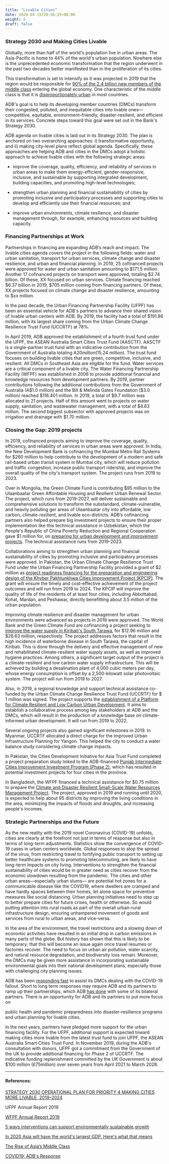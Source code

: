 ```yaml
---
title: "Livable Cities"
date: 2020-04-15T20:56:25+08:00
weight: 5
draft: false
---
```


### Strategy 2030 and Making Cities Livable

Globally, more than half of the world's population live in urban areas. The Asia-Pacific is home to 44% of the world's urban population. Nowhere else is the unprecedented economic transformation that the region underwent in the past two decades better manifested than in the proliferation of its cities.

This transformation is set to intensify as it was projected in 2019 that the region would be responsible for [90% of the 2.4 billion new members of the middle class](https://www.weforum.org/agenda/2019/12/asia-economic-growth/) entering the global economy. One characteristic of the middle class is that it is [disproportionately urban](https://www.adb.org/sites/default/files/publication/27726/special-chapter-03.pdf) in most countries.

ADB's goal is to help its developing member countries (DMCs) transform their congested, polluted, and inequitable cities into livable ones—competitive, equitable, environment-friendly, disaster-resilient, and efficient in its services. Concrete steps toward this goal were set out in the Bank's Strategy 2030.

ADB agenda on livable cities is laid out in its Strategy 2030. The plan is anchored on two overarching approaches: i) transformative opportunity, and ii) making city-level plans reflect global agenda. Specifically, these approaches are helping ADB and cities in the DMCs adopt a holistic approach to achieve livable cities with the following strategic areas:

* improve the coverage, quality, efficiency, and reliability of services in urban areas to make them energy-efficient, gender-responsive, inclusive, and sustainable by supporting integrated development, building capacities, and promoting high-level technologies;

* strengthen urban planning and financial sustainability of cities by promoting inclusive and participatory processes and supporting cities to develop and efficiently use their financial resources; and

* improve urban environments, climate resilience, and disaster management through, for example, enhancing resources and building capacity.

### Financing Partnerships at Work

Partnerships in financing are expanding ADB’s reach and impact. The livable cities agenda covers the project in the following fields: water and urban sanitation, transport for urban services, climate change and disaster resilience, and urban and financial planning. In 2019, 25 cofinanced projects were approved for water and urban sanitation amounting to $171.5 million. Another 17 cofinanced projects on transport were approved, totaling $2.74 billion. Of these, XX focused on urban services. Climate financing reached $6.37 billion in 2019, $705 million coming from financing partners. Of these, XX projects focused on climate change and disaster resilience, amounting to $xx million.

In the past decade, the Urban Financing Partnership Facility (UFPF) has been an essential vehicle for ADB's partners to advance their shared vision of livable urban centers with ADB. By 2019, the facility had a total of $191.86 million, with its largest share coming from the Urban Climate Change Resilience Trust Fund (UCCRTF) at 78%.

In April 2019, ADB approved the establishment of a fourth trust fund under the UFPF, the ASEAN Australia Smart Cities Trust Fund (AASCTF). AASCTF is a single-partner trust fund with an indicative contribution from the Government of Australia totaling A$20 million ($15.24 million). The trust fund focuses on building livable cities that are green, competitive, inclusive, and resilient. All DMCs in Southeast Asia are eligible for the fund. Water services are a critical component of a livable city. The Water Financing Partnership Facility (WFPF) was established in 2006 to provide additional financial and knowledge resources from development partners. By 2019, partner contributions following the additional contributions from the Government of Australia (A$1.0 million) and the Bill & Melinda Gates Foundation ($3.0 million) reached $116.401 million. In 2019, a total of $9.7 million was allocated to 21 projects. Half of this amount went to projects on water supply, sanitation, and wastewater management, with a total of $4.83 million. The second biggest subsector with approved projects was on irrigation and drainage with $1.70 million.

### Closing the Gap: 2019 projects

In 2019, cofinanced projects aiming to improve the coverage, quality, efficiency, and reliability of services in urban areas were approved. In India, the New Development Bank is cofinancing the Mumbai Metro Rail Systems for $260 million to help contribute to the development of a modern and safe rail-based urban transit system in Mumbai city, which will reduce pollution and traffic congestion, increase public transport ridership, and improve the overall quality of the city's transport system. The project runs from 2019 to 2023.

Over in Mongolia, the Green Climate Fund is contributing $95 million to the Ulaanbaatar Green Affordable Housing and Resilient Urban Renewal Sector. The project, which runs from 2019-2027, will deliver sustainable and comprehensive solutions to transform the substandard, climate-vulnerable, and heavily polluting ger areas of Ulaanbaatar city into affordable, low carbon, climate-resilient, and livable eco-districts. ADB’s cofinancing partners also helped prepare big investment projects to ensure their proper implementation like this technical assistance in Uzbekistan, which the People's Republic of China Poverty Reduction and Regional Cooperation gave $1 million for, on [preparing for urban development and improvement projects](https://www.adb.org/projects/52317-001/main#project-pds). The technical assistance runs from 2019-2023.

Collaborations aiming to strengthen urban planning and financial sustainability of cities by promoting inclusive and participatory processes were approved. In Pakistan, the Urban Climate Change Resilience Trust Fund under the Urban Financing Partnership Facility provided a grant of $2 million as [project readiness financing for the preparation and engineering design of the Khyber Pakhtunkhwa Cities Improvement Project (KPCIP)](https://www.adb.org/projects/51036-003/main#project-pds). The grant will ensure the timely and cost-effective achievement of the project outcomes and will run from 2019 to 2024. The KPCIP will improve the quality of life of the residents of at least four cities, including Abbottabad, Kohat, Mardan, and Peshawar, directly benefitting about 3.5 million of the urban population.

Improving climate resilience and disaster management for urban environments were advanced as projects in 2019 were approved. The World Bank and the Green Climate Fund are cofinancing a project seeking to [improve the water supply in Kiribati's South Tarawa](https://www.adb.org/projects/49453-002/main#project-pds), for $12.96 million and $28.63 million, respectively. The project addresses factors that result in the high incidence of waterborne disease in South Tarawa, the capital of Kiribati. This is done through the delivery and effective management of new and rehabilitated climate-resilient water supply assets, as well as improved hygiene practices. Among others, a significant target output of the project is a climate-resilient and low carbon water supply infrastructure. This will be achieved by building a desalination plant of 4,000 cubic meters per day, whose energy consumption is offset by a 2,500-kilowatt solar photovoltaic system. The project will run from 2019 to 2027.

Also, in 2019, a regional knowledge and support technical assistance co-funded by the Urban Climate Change Resilience Trust Fund (UCCRTF) for $ 1 million was signed. The project supports the [establishment of a Platform for Climate Resilient and Low Carbon Urban Development](https://www.adb.org/projects/52304-001/main#project-pds). It aims to establish a collaborative process among key stakeholders at ADB and the DMCs, which will result in the production of a knowledge base on climate-informed urban development. It will run from 2019 to 2022.

Several ongoing projects also gained significant milestones in 2019. In Myanmar, UCCRTF allocated a direct charge for the Improved Urban Infrastructure Planning for Yangon. This helped the city to conduct a water balance study considering climate change impacts.

In Pakistan, the Cities Development Initiative for Asia Trust Fund completed a project preparation study linked to the ADB-financed [Punjab Intermediate Cities Improvement Investment Program (Phase 2)](https://www.adb.org/projects/51215-002/main#project-pds), which has resulted in potential investment projects for four cities in the province.

In Bangladesh, the WFPF financed a technical assistance for $0.75 million to prepare the [Climate and Disaster Resilient Small-Scale Water Resources Management Project](https://www.adb.org/projects/53237-002/main#project-pds). The project, approved in 2019 and running until 2020, is expected to help about 95 districts by improving the living conditions in the area, minimizing the impacts of floods and droughts, and increasing people's incomes.

### Strategic Partnerships and the Future

As the new reality with the 2019 novel Coronavirus (COVID-19) unfolds, cities are clearly at the forefront not just in terms of response but also in terms of long-term adjustments. Statistics show the convergence of COVID-19 cases in urban centers worldwide. Global responses to stop the spread of the virus, from restricting travel to fortifying public transport to setting up better healthcare systems to promoting telecommuting, are likely to have long-term impacts on city living. Interventions to strengthen the financial sustainability of cities would be in greater need as cities recover from the economic slowdown resulting from the pandemic. The cities and other urban areas—especially urban slums— are potential hot zones for a communicable disease like the COVID19, where dwellers are cramped and have hardly spaces between their homes, let alone space for preventive measures like social distancing. Urban planning initiatives need to step up to better prepare cities for future crises, health or otherwise. So would putting attention into rural roads as part of the overall urban-rural infrastructure design, ensuring unhampered movement of goods and services from rural to urban areas, and vice-versa.

In the area of the environment, the travel restrictions and a slowing down of economic activities have resulted in an initial drop in carbon emissions in many parts of the globe. But history has shown that this is likely to be temporary; that this will become an issue again once travel resumes or factories recover. The need to focus on urban air pollution, water scarcity, and natural resource degradation, and biodiversity loss remain. Moreover, the DMCs may be given more assistance in incorporating sustainable environmental goals into their national development plans, especially those with challenging city planning issues.

ADB has been [responding fast](https://www.adb.org/what-we-do/covid19-coronavirus) to assist its DMCs dealing with the COVID-19 fallout. Short to long term responses may require ADB and its partners to ramp up their partnerships, which ADB [has done](https://www.adb.org/news/adb-president-strengthens-collaboration-uk-dfid-its-response-covid-19) with some of its bilateral partners. There is an opportunity for ADB and its partners to put more focus on

public health and pandemic preparedness into disaster-resilience programs and urban planning for livable cities.

In the next years, partners have pledged more support for the urban financing facility. For the UFPF, additional support is expected toward making cities more livable from the latest trust fund to join UFPF, the ASEAN Australia Smart Cities Trust Fund. In November 2019, during the ADB's consultation with donors, UFPF got a commitment from the Government of the UK to provide additional financing for Phase 2 of UCCRTF. The indicative funding replenishment committed by the UK Government is about $100 million (£75million) over seven years from April 2021 to March 2028.

---

#### References:

[STRATEGY 2030 OPERATIONAL PLAN FOR PRIORITY 4 MAKING CITIES MORE LIVABLE, 2019–2024](https://www.adb.org/sites/default/files/institutional-document/495966/strategy-2030-op4-livable-cities.pdf)

UFPF Annual Report 2019

[WFPF Annual Report 2019](https://www.adb.org/sites/default/files/institutional-document/569526/wfpf-annual-report-2019.pdf)

[5 ways interventions can support environmentally sustainable growth](http://evaluation-lessons.org/5-ways-interventions-can-support-environmentally-sustainable-growth)

[In 2020 Asia will have the world's largest GDP. Here's what that means](https://www.weforum.org/agenda/2019/12/asia-economic-growth/)

[The Rise of Asia’s Middle Class](https://www.adb.org/sites/default/files/publication/27726/special-chapter-03.pdf)

[COVID19: ADB's Response](https://www.adb.org/what-we-do/covid19-coronavirus)